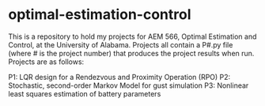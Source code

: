 # optimal-estimation-control
This is a repository to hold my projects for AEM 566, Optimal Estimation and Control, at the University of Alabama. Projects all contain a P#.py file (where # is the project number) that produces the project results when run. Projects are as follows:

P1: LQR design for a Rendezvous and Proximity Operation (RPO)
P2: Stochastic,  second-order Markov Model for gust simulation
P3: Nonlinear least squares estimation of battery parameters
